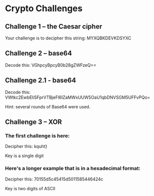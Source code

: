 # Crypto Challenges

## Challenge 1 – the Caesar cipher
Your challenge is to decipher this string: MYXQBKDEVKDSYXC

## Challenge 2 – base64

Decode this: VGhpcyBpcyB0b28gZWFzeQ==

## Challenge 2.1 - base64

Decode this: VWtkc2EwbEliSFprVTBjeFl6lZaMWxUUW5OaU1qbDNVSGM5UFFvPQo=

Hint: several rounds of Base64 were used. 

## Challenge 3 – XOR

### The first challenge is here:

Decipher this: kquht}

Key is a single digit

###  Here's a longer example that is in a hexadecimal format:

Decipher this: 70155d5c45415d5011585446424c

Key is two digits of ASCII


